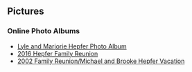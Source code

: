 ## Pictures

### Online Photo Albums

* [Lyle and Marjorie Hepfer Photo Album](https://1drv.ms/f/s!ACQ8fCng9PQRgkE)
* [2016 Hepfer Family Reunion](https://1drv.ms/f/s!AiQ8fCng9PQRiWfW8W4bCIW3E4D5)
* [2002 Family Reunion/Michael and Brooke Hepfer Vacation](https://1drv.ms/f/s!ACQ8fCng9PQRg3o)